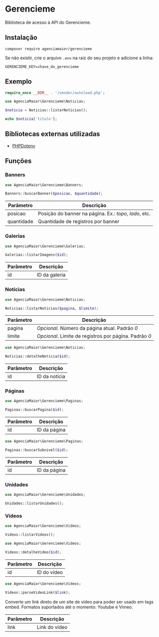 # Gerencieme

Biblioteca de acesso à API do Gerencieme.

## Instalação

```
composer require agenciamaior/gerencieme
```

Se não existir, crie o arquivo `.env` na raiz do seu projeto e adicione a linha:

```
GERENCIEME_KEY=chave_do_gerencieme
```

## Exemplo

```php
require_once __DIR__ . '/vendor/autoload.php';

use AgenciaMaior\Gerencieme\Noticias;

$noticia = Noticias::listarNoticias();

echo $noticia['titulo'];
```

## Bibliotecas externas utilizadas

* [PHPDotenv](https://packagist.org/packages/vlucas/phpdotenv)

## Funções

### Banners

```php
use AgenciaMaior\Gerencieme\Banners;

Banners::buscarBanner($posicao, $quantidade);
```

| Parâmetro  | Descrição                                              |
| ---------- | ------------------------------------------------------ |
| posicao    | Posição do banner na página. Ex.: _topo_, _lado_, etc. |
| quantidade | Quantidade de registros por banner                     |

### Galerias

```php
use AgenciaMaior\Gerencieme\Galerias;

Galerias::listarImagens($id);
```

| Parâmetro  | Descrição                                              |
| ---------- | ------------------------------------------------------ |
| id         | ID da galeria                                          |

### Notícias

```php
use AgenciaMaior\Gerencieme\Noticias;

Noticias::listarNoticias($pagina, $limite);
```

| Parâmetro  | Descrição                                              |
| ---------- | ------------------------------------------------------ |
| pagina     | _Opcional_. Número da página atual. Padrão _0_         |
| limite     | _Opcional_. Limite de registros por página. Padrão _0_ |

```php
use AgenciaMaior\Gerencieme\Noticias;

Noticias::detalheNoticia($id);
```

| Parâmetro  | Descrição                                              |
| ---------- | ------------------------------------------------------ |
| id         | ID da notícia                                          |

### Páginas

```php
use AgenciaMaior\Gerencieme\Paginas;

Paginas::buscarPagina($id);
```

| Parâmetro  | Descrição                                              |
| ---------- | ------------------------------------------------------ |
| id         | ID da página                                           |

```php
use AgenciaMaior\Gerencieme\Paginas;

Paginas::buscarSubnivel($id);
```

| Parâmetro  | Descrição                                              |
| ---------- | ------------------------------------------------------ |
| id         | ID da página                                           |

### Unidades

```php
use AgenciaMaior\Gerencieme\Unidades;

Unidades::listarUnidades();
```

### Vídeos

```php
use AgenciaMaior\Gerencieme\Videos;

Videos::listarVideos();
```

```php
use AgenciaMaior\Gerencieme\Videos;

Videos::detalheVideo($id);
```

| Parâmetro  | Descrição                                              |
| ---------- | ------------------------------------------------------ |
| id         | ID do vídeo                                            |

```php
use AgenciaMaior\Gerencieme\Videos;

Videos::parseVideoLink($link);
```

Converte um link direto de um site de vídeo para poder ser usado em tags embed. Formatos suportados até o momento: Youtube e Vimeo.

| Parâmetro  | Descrição                                              |
| ---------- | ------------------------------------------------------ |
| link       | Link do vídeo                                          |